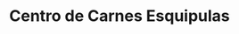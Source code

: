 ---
title: "Centro de Carnes Esquipulas"
url: /santa-cruz/centro-de-carnes-esquipulas/
shop: carnicero
---